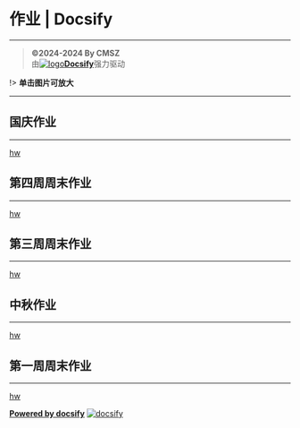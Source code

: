 <h1> 作业 | Docsify </h1>

-----
> **©2024-2024 By CMSZ**  
> 由[![logo](https://docsify.js.org/_media/icon.svg ':size=5%')**Docsify**](https://docsify.js.org/)强力驱动

!> **单击图片可放大**

-----
## 国庆作业 ##
-----
[hw](../hw/5.md ':include')
## 第四周周末作业 ##
-----
[hw](../hw/4.md ':include')
## 第三周周末作业 ##
-----
[hw](../hw/3.md ':include')
## 中秋作业 ##
-----
[hw](../hw/2.md ':include')
## 第一周周末作业 ##
-----
[hw](../hw/1.md ':include')


[**Powered by docsify**](https://docsify.js.org)
[![docsify](https://img.shields.io/github/v/tag/docsifyjs/docsify?label=docsify)](https://docsify.js.org/)

